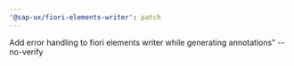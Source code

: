 ```yaml
---
'@sap-ux/fiori-elements-writer': patch
---
```


Add error handling to fiori elements writer while generating annotations" --no-verify
